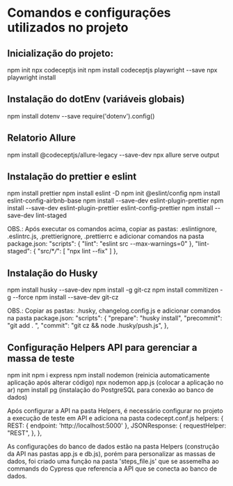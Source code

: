 # Comandos e configurações utilizados no projeto

## Inicialização do projeto:

npm init
npx codeceptjs init
npm install codeceptjs playwright --save
npx playwright install

## Instalação do dotEnv (variáveis globais)

npm install dotenv --save
require('dotenv').config()

## Relatorio Allure

npm install @codeceptjs/allure-legacy --save-dev
npx allure serve output

## Instalação do prettier e eslint

npm install prettier
npm install eslint -D
npm init @eslint/config
npm install eslint-config-airbnb-base
npm install --save-dev eslint-plugin-prettier
npm install --save-dev eslint-plugin-prettier eslint-config-prettier
npm install --save-dev lint-staged

OBS.: Após executar os comandos acima, copiar as pastas: .eslintignore, .eslintrc.js, .prettierignore, .prettierrc e adicionar comandos na pasta package.json:
"scripts": {
"lint": "eslint src --max-warnings=0"
},
"lint-staged": {
"src/\*_/_": [
"npx lint --fix"
]
},

## Instalação do Husky

npm install husky --save-dev
npm install -g git-cz
npm install commitizen -g --force
npm install --save-dev git-cz

OBS.: Copiar as pastas: .husky, changelog.config.js e adicionar comandos na pasta package.json:
"scripts": {
"prepare": "husky install",
"precommit": "git add . ",
"commit": "git cz && node .husky/push.js",
},

## Configuração Helpers API para gerenciar a massa de teste
npm init
npm i express
npm install nodemon (reinicia automaticamente aplicação após alterar código)
npx nodemon app.js (colocar a aplicação no ar)
npm install pg (instalação do PostgreSQL para conexão ao banco de dados)

Após configurar a API na pasta Helpers, é necessário configurar no projeto a execução de teste em API e adiciona na pasta codecept.conf.js
  helpers: {
    REST: {
      endpoint: 'http://localhost:5000'
    },
    JSONResponse: {
      requestHelper: "REST",
    },
  },

  As configurações do banco de dados estão na pasta Helpers (construção da API nas pastas app.js e db.js), porém para personalizar as massas de dados, foi criado uma função na pasta 'steps_file.js' que se assemelha ao commands do Cypress que referencia a API que se conecta ao banco de dados.